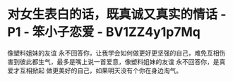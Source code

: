 # 对女生表白的话，既真诚又真实的情话 - P1 - 笨小子恋爱 - BV1ZZ4y1p7Mq

像塑料姐妹的友谊 永不回答你，让我学会如何做更好更坚强的自己，难免互相伤害到彼此都生气，最多是嘴上说一首爱意，像塑料姐妹的友谊 永不回答你，是真爱才互相掀起 做更美好的自己，如果明天没有个你在身边淘气。

